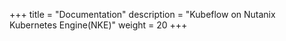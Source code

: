 +++
title = "Documentation"
description = "Kubeflow on Nutanix Kubernetes Engine(NKE)"
weight = 20
+++
